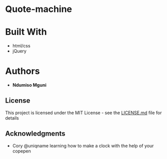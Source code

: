 # Quote-machine

# Built With 

* html/css 
* jQuery 

# Authors

* **Ndumiso Mguni** 

## License

This project is licensed under the MIT License - see the [LICENSE.md](LICENSE.md) file for details

## Acknowledgments

* Cory @uniqname learning how to make a clock with the help of your copepen
